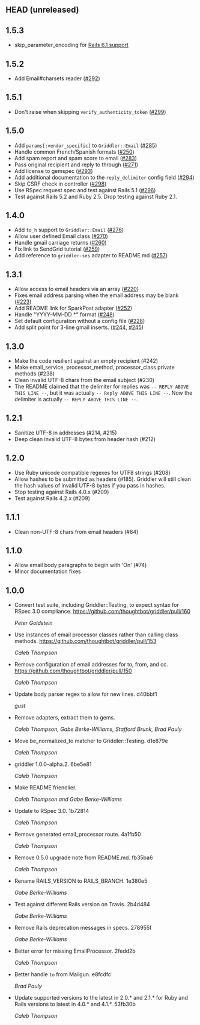 ## HEAD (unreleased)

## 1.5.3
* skip_parameter_encoding for [Rails 6.1 support](https://api.rubyonrails.org/v6.1/classes/ActionController/ParameterEncoding/ClassMethods.html#method-i-skip_parameter_encoding)

## 1.5.2
* Add Email#charsets reader ([#292](https://github.com/thoughtbot/griddler/pull/292))

## 1.5.1
* Don't raise when skipping `verify_authenticity_token` ([#299](https://github.com/thoughtbot/griddler/pull/299))

## 1.5.0
* Add `params[:vendor_specific]` to `Griddler::Email` ([#285](https://github.com/thoughtbot/griddler/pull/285))
* Handle common French/Spanish formats ([#250](https://github.com/thoughtbot/griddler/pull/250))
* Add spam report and spam score to email ([#283](https://github.com/thoughtbot/griddler/pull/283))
* Pass original recipient and reply to through ([#271](https://github.com/thoughtbot/griddler/pull/271))
* Add license to gemspec ([#293](https://github.com/thoughtbot/griddler/pull/293))
* Add additional documentation to the `reply_delimiter` config field ([#294](https://github.com/thoughtbot/griddler/pull/294))
* Skip CSRF check in controller ([#298](https://github.com/thoughtbot/griddler/pull/298))
* Use RSpec request spec and test against Rails 5.1 ([#296](https://github.com/thoughtbot/griddler/pull/296]))
* Test against Rails 5.2 and Ruby 2.5. Drop testing against Ruby 2.1.

## 1.4.0
* Add `to_h` support to `Griddler::Email` ([#276](https://github.com/thoughtbot/griddler/pull/276))
* Allow user defined Email class ([#270](https://github.com/thoughtbot/griddler/pull/270))
* Handle gmail carriage returns ([#260](https://github.com/thoughtbot/griddler/pull/260))
* Fix link to SendGrid tutorial ([#259](https://github.com/thoughtbot/griddler/pull/259))
* Add reference to `griddler-ses` adapter to README.md ([#257](https://github.com/thoughtbot/griddler/pull/257))

## 1.3.1

* Allow access to email headers via an array ([#220](https://github.com/thoughtbot/griddler/issues/220))
* Fixes email address parsing when the email address may be blank ([#223](https://github.com/thoughtbot/griddler/issues/223))
* Add README link for SparkPost adapter ([#252](https://github.com/thoughtbot/griddler/issues/252))
* Handle "YYYY-MM-DD *" format ([#248](https://github.com/thoughtbot/griddler/issues/248))
* Set default configuration without a config file ([#228](https://github.com/thoughtbot/griddler/issues/228))
* Add split point for 3-line gmail inserts. ([#244](https://github.com/thoughtbot/griddler/issues/244), [#245](https://github.com/thoughtbot/griddler/issues/245))

## 1.3.0

* Make the code resilient against an empty recipient (#242)
* Make email_service, processor_method, processor_class private methods (#238)
* Clean invalid UTF-8 chars from the email subject (#230)
* The README claimed that the delimiter for replies was `-- REPLY ABOVE THIS
  LINE --`, but it was actually `-- Reply ABOVE THIS LINE --`. Now the
  delimiter is actually `-- REPLY ABOVE THIS LINE --`.

## 1.2.1

* Sanitize UTF-8 in addresses (#214, #215)
* Deep clean invalid UTF-8 bytes from header hash (#212)

## 1.2.0

* Use Ruby unicode compatible regexes for UTF8 strings (#208)
* Allow hashes to be submitted as headers (#185). Griddler will still clean the
  hash values of invalid UTF-8 bytes if you pass in hashes.
* Stop testing against Rails 4.0.x (#209)
* Test against Rails 4.2.x (#209)

## 1.1.1

* Clean non-UTF-8 chars from email headers (#84)

## 1.1.0

* Allow email body paragraphs to begin with 'On' (#74)
* Minor documentation fixes

## 1.0.0

* Convert test suite, including Griddler::Testing, to expect syntax for RSpec
  3.0 compliance. https://github.com/thoughtbot/griddler/pull/160

  *Peter Goldstein*

* Use instances of email processor classes rather than calling class methods.
  https://github.com/thoughtbot/griddler/pull/153

  *Caleb Thompson*
* Remove configuration of email addresses for to, from, and cc.
  https://github.com/thoughtbot/griddler/pull/150

  *Caleb Thompson*

* Update body parser regex to allow for new lines. d40bbf1

  *gust*
* Remove adapters, extract them to gems.

  *Caleb Thompson, Gabe Berke-Williams, Stafford Brunk, Brad Pauly*
* Move be_normalized_to matcher to Griddler::Testing. d1e879e

  *Caleb Thompson*
* griddler 1.0.0-alpha.2. 6be5e81

  *Caleb Thompson*
* Make README friendlier.

  *Caleb Thompson and Gabe Berke-Williams*
* Update to RSpec 3.0. 1b72814

  *Caleb Thompson*
* Remove generated email_processor route. 4a1fb50

  *Caleb Thompson*
* Remove 0.5.0 upgrade note from README.md. fb35ba6

  *Caleb Thompson*
* Rename RAILS_VERSION to RAILS_BRANCH. 1e380e5

  *Gabe Berke-Williams*
* Test against different Rails version on Travis. 2b4d484

  *Gabe Berke-Williams*
* Remove Rails deprecation messages in specs. 278955f

  *Gabe Berke-Williams*
* Better error for missing EmailProcessor. 2fedd2b

  *Caleb Thompson*
* Better handle `to` from Mailgun. e8fcdfc

  *Brad Pauly*
* Update supported versions to the latest in 2.0.\* and 2.1.\* for Ruby and
  Rails versions to latest in 4.0.\* and 4.1.\*. 53fb30b

  *Caleb Thompson*
